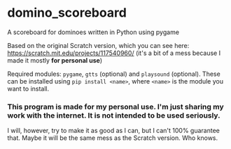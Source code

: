 # domino_scoreboard
A scoreboard for dominoes written in Python using pygame

Based on the original Scratch version, which you can see here: https://scratch.mit.edu/projects/117540960/ (it's a bit of a mess because I made it mostly **for personal use**)

Required modules: `pygame`, `gtts` (optional) and `playsound` (optional). These can be installed using `pip install <name>`, where `<name>` is the module you want to install.

### This program is made for my personal use. I'm just sharing my work with the internet. It is not intended to be used seriously.
I will, however, try to make it as good as I can, but I can't 100% guarantee that. Maybe it will be the same mess as the Scratch version. Who knows.
